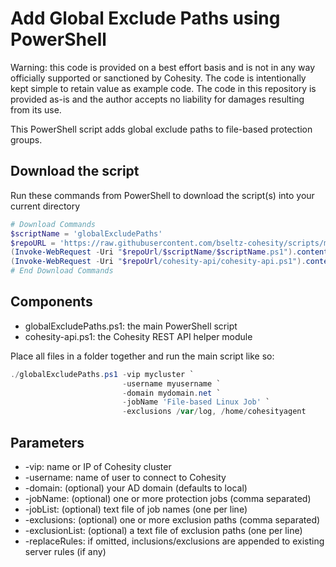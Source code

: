 # Add Global Exclude Paths using PowerShell

Warning: this code is provided on a best effort basis and is not in any way officially supported or sanctioned by Cohesity. The code is intentionally kept simple to retain value as example code. The code in this repository is provided as-is and the author accepts no liability for damages resulting from its use.

This PowerShell script adds global exclude paths to file-based protection groups.

## Download the script

Run these commands from PowerShell to download the script(s) into your current directory

```powershell
# Download Commands
$scriptName = 'globalExcludePaths'
$repoURL = 'https://raw.githubusercontent.com/bseltz-cohesity/scripts/master/powershell'
(Invoke-WebRequest -Uri "$repoUrl/$scriptName/$scriptName.ps1").content | Out-File "$scriptName.ps1"; (Get-Content "$scriptName.ps1") | Set-Content "$scriptName.ps1"
(Invoke-WebRequest -Uri "$repoUrl/cohesity-api/cohesity-api.ps1").content | Out-File cohesity-api.ps1; (Get-Content cohesity-api.ps1) | Set-Content cohesity-api.ps1
# End Download Commands
```

## Components

* globalExcludePaths.ps1: the main PowerShell script
* cohesity-api.ps1: the Cohesity REST API helper module

Place all files in a folder together and run the main script like so:

```powershell
./globalExcludePaths.ps1 -vip mycluster `
                         -username myusername `
                         -domain mydomain.net `
                         -jobName 'File-based Linux Job' `
                         -exclusions /var/log, /home/cohesityagent
```

## Parameters

* -vip: name or IP of Cohesity cluster
* -username: name of user to connect to Cohesity
* -domain: (optional) your AD domain (defaults to local)
* -jobName: (optional) one or more protection jobs (comma separated)
* -jobList: (optional) text file of job names (one per line)
* -exclusions: (optional) one or more exclusion paths (comma separated)
* -exclusionList: (optional) a text file of exclusion paths (one per line)
* -replaceRules: if omitted, inclusions/exclusions are appended to existing server rules (if any)
